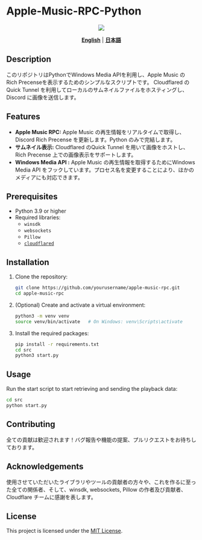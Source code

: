 # Apple-Music-RPC-Python

<div align="center">
  <img src=https://github.com/user-attachments/assets/c5aa0385-f875-4f49-8ce4-32510d36d95e>
</div>

<p align="center">
  <a href="./README.md"><strong>English</strong></a> | 
  <a href="./README_ja.md"><strong>日本語</strong></a>
</p>

## Description

このリポジトリはPythonでWindows Media APIを利用し、Apple Music の Rich Precenseを表示するためのシンプルなスクリプトです。
Cloudflared のQuick Tunnel を利用してローカルのサムネイルファイルをホスティングし、Discord に画像を送信します。

## Features

- **Apple Music RPC:** Apple Music の再生情報をリアルタイムで取得し、Discord Rich Precense を更新します。Python のみで完結します。
- **サムネイル表示:** Cloudflared のQuick Tunnel を用いて画像をホストし、Rich Precense 上での画像表示をサポートします。
- **Windows Media API :** Apple Music の再生情報を取得するためにWindows Media API をフックしています。プロセス名を変更することにより、ほかのメディアにも対応できます。

## Prerequisites

- Python 3.9 or higher
- Required libraries:
  - `winsdk`
  - `websockets`
  - `Pillow`
  - [`cloudflared`](https://developers.cloudflare.com/cloudflare-one/connections/connect-networks/downloads/)

## Installation

1. Clone the repository:
    ```bash
    git clone https://github.com/yourusername/apple-music-rpc.git
    cd apple-music-rpc
    ```

2. (Optional) Create and activate a virtual environment:
    ```bash
    python3 -m venv venv
    source venv/bin/activate   # On Windows: venv\Scripts\activate
    ```

3. Install the required packages:
    ```bash
    pip install -r requirements.txt
    cd src
    python3 start.py
    ```

## Usage

Run the start script to start retrieving and sending the playback data:
```bash
cd src
python start.py
```

## Contributing
全ての貢献は歓迎されます！バグ報告や機能の提案、プルリクエストをお待ちしております。

## Acknowledgements
使用させていただいたライブラリやツールの貢献者の方々や、これを作るに至った全ての関係者、そして、winsdk, websockets, Pillow の作者及び貢献者、Cloudflare チームに感謝を表します。

## License

This project is licensed under the [MIT License](./LICENSE).
